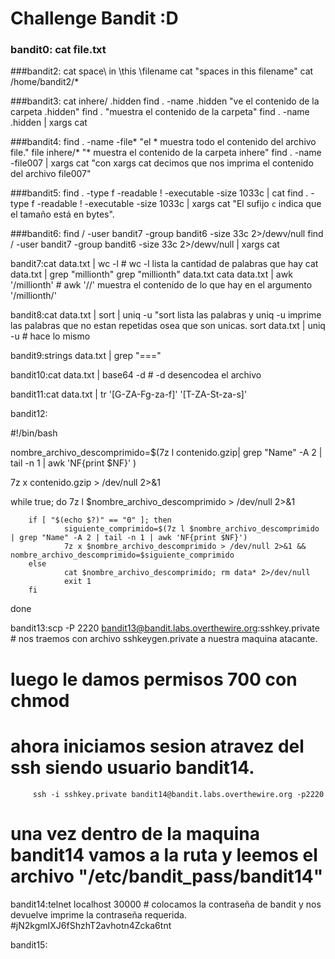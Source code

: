 # Challenge Bandit :D

### bandit0:	cat file.txt

###bandit2:	cat space\ in \this \filename 
		cat "spaces in this filename"
		cat /home/bandit2/*

###bandit3:	cat inhere/ .hidden
		find . -name .hidden  "ve el contenido de la carpeta .hidden"
		find . "muestra el contenido de la carpeta"
		find . -name .hidden | xargs  cat 

###bandit4:	find . -name -file*  "el * muestra todo el contenido del archivo file."
		file inhere/*  "* muestra el contenido de la carpeta inhere"
		find . -name -file007 | xargs cat "con xargs cat decimos que nos imprima el contenido del archivo file007"

###bandit5:	find . -type f -readable ! -executable -size 1033c | cat
			find . -type f -readable ! -executable -size 1033c | xargs cat "El sufijo `c` indica que el tamaño está en bytes".

###bandit6:	find / -user bandit7 -group bandit6 -size 33c 2>/dewv/null
		find / -user bandit7 -group bandit6 -size 33c 2>/dewv/null | xargs cat

bandit7:cat data.txt | wc -l # wc -l lista la cantidad de palabras que hay
		    cat data.txt | grep "millionth"
		    grep "millionth" data.txt
		    cata data.txt | awk '/millionth' # awk '//' muestra el contenido de lo que hay en el argumento '/millionth/'

bandit8:cat data.txt | sort | uniq -u "sort lista las palabras y uniq -u imprime las palabras que no estan repetidas osea que son unicas.
		    sort data.txt | uniq -u # hace lo mismo

bandit9:strings data.txt  | grep "==="

bandit10:cat data.txt | base64 -d # -d desencodea el archivo

bandit11:cat data.txt | tr '[G-ZA-Fg-za-f]' '[T-ZA-St-za-s]'

bandit12: 

#!/bin/bash

nombre_archivo_descomprimido=$(7z l contenido.gzip| grep "Name" -A 2 | tail -n 1 | awk 'NF{print $NF}'
)

7z x contenido.gzip > /dev/null 2>&1

while true; do
        7z l $nombre_archivo_descomprimido > /dev/null 2>&1

        if [ "$(echo $?)" == "0" ]; then
                siguiente_comprimido=$(7z l $nombre_archivo_descomprimido | grep "Name" -A 2 | tail -n 1 | awk 'NF{print $NF}')
                7z x $nombre_archivo_descomprimido > /dev/null 2>&1 && nombre_archivo_descomprimido=$siguiente_comprimido
        else
                cat $nombre_archivo_descomprimido; rm data* 2>/dev/null
                exit 1
        fi
done


bandit13:scp -P 2220 bandit13@bandit.labs.overthewire.org:sshkey.private # nos traemos con archivo sshkeygen.private a nuestra maquina atacante.
# luego le damos permisos 700 con chmod
# ahora iniciamos sesion atravez del ssh siendo usuario bandit14.

		 ssh -i sshkey.private bandit14@bandit.labs.overthewire.org -p2220

# una vez dentro de la maquina bandit14 vamos a la ruta y leemos el archivo "/etc/bandit_pass/bandit14"
bandit14:telnet localhost 30000 # colocamos la contraseña de bandit y nos devuelve imprime la contraseña requerida. #jN2kgmIXJ6fShzhT2avhotn4Zcka6tnt

bandit15:
